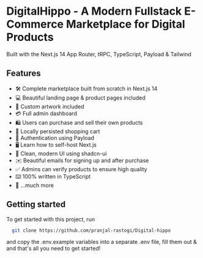 # DigitalHippo - A Modern Fullstack E-Commerce Marketplace for Digital Products

Built with the Next.js 14 App Router, tRPC, TypeScript, Payload & Tailwind


## Features

- 🛠️ Complete marketplace built from scratch in Next.js 14
- 💻 Beautiful landing page & product pages included
- 🎨 Custom artwork included
- 💳 Full admin dashboard
- 🛍️ Users can purchase and sell their own products
- 🛒 Locally persisted shopping cart
- 🔑 Authentication using Payload
- 🖥️ Learn how to self-host Next.js
- 🌟 Clean, modern UI using shadcn-ui
- ✉️ Beautiful emails for signing up and after purchase
- ✅ Admins can verify products to ensure high quality
- ⌨️ 100% written in TypeScript
- 🎁 ...much more

## Getting started

To get started with this project, run

```bash
  git clone https://github.com/pranjal-rastogi/Digital-hippo
```

and copy the .env.example variables into a separate .env file, fill them out & and that's all you need to get started!


